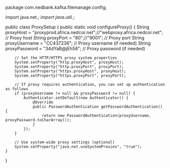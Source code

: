 package com.nedbank.kafka.filemanage.config;

import java.net.*;
import java.util.*;

public class ProxySetup {
    public static void configureProxy() {
        String proxyHost = "proxyprod.africa.nedcor.net";//"webproxy.africa.nedcor.net";  // Proxy host
        String proxyPort = "80";//"9001";  // Proxy port
        String proxyUsername = "CC437236";  // Proxy username (if needed)
        String proxyPassword = "34dYaB@jEh56";  // Proxy password (if needed)

        // Set the HTTP/HTTPS proxy system properties
        System.setProperty("http.proxyHost", proxyHost);
        System.setProperty("http.proxyPort", proxyPort);
        System.setProperty("https.proxyHost", proxyHost);
        System.setProperty("https.proxyPort", proxyPort);

        // If proxy requires authentication, you can set up authentication as follows
        if (proxyUsername != null && proxyPassword != null) {
            Authenticator.setDefault(new Authenticator() {
                @Override
                public PasswordAuthentication getPasswordAuthentication() {
                    return new PasswordAuthentication(proxyUsername, proxyPassword.toCharArray());
                }
            });
        }

        // Use system-wide proxy settings (optional)
        System.setProperty("java.net.useSystemProxies", "true");
    }
}
